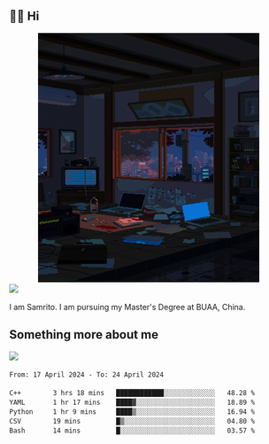 ## 👋🏻 Hi

<div align="center">
<img alt="GIF" src="https://github.com/xiangsam/xiangsam/blob/271390e4ab50820a4594e3cb94b7ffaa6293de72/0_0EUAvTumWsRa2k6F.gif" width=400 height=450/>
</div>

<a href="https://github.com/xiangsam">
  <img src="https://komarev.com/ghpvc/?username=xiangsam&style=flat-square" />
</a>

I am Samrito. I am pursuing my Master's Degree at BUAA, China.


## Something more about me
<a href="https://github.com/xiangsam">
  <img src="https://github-readme-stats.vercel.app/api?username=xiangsam&show_icons=true&hide_border=true" />
</a>

<!--
<a href="https://github.com/xiangsam">
  <img src="https://github-readme-stats.vercel.app/api/top-langs/?username=xiangsam&layout=compact" />
</a>
-->

<!--START_SECTION:waka-->

```txt
From: 17 April 2024 - To: 24 April 2024

C++        3 hrs 18 mins   ████████████░░░░░░░░░░░░░   48.28 %
YAML       1 hr 17 mins    ████▓░░░░░░░░░░░░░░░░░░░░   18.89 %
Python     1 hr 9 mins     ████▒░░░░░░░░░░░░░░░░░░░░   16.94 %
CSV        19 mins         █▒░░░░░░░░░░░░░░░░░░░░░░░   04.80 %
Bash       14 mins         █░░░░░░░░░░░░░░░░░░░░░░░░   03.57 %
```

<!--END_SECTION:waka-->

<!---
xiangsam/xiangsam is a ✨ special ✨ repository because its `README.md` (this file) appears on your GitHub profile.
You can click the Preview link to take a look at your changes.
--->
